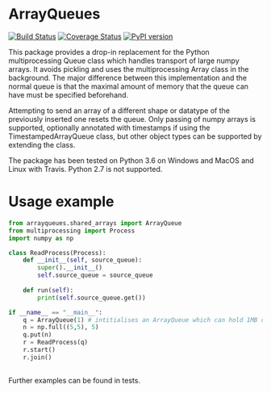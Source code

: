 # ArrayQueues

[![Build Status](https://travis-ci.org/portugueslab/arrayqueues.svg?branch=master)](https://travis-ci.org/portugueslab/arrayqueues)
[![Coverage Status](https://coveralls.io/repos/github/portugueslab/arrayqueues/badge.svg?branch=master)](https://coveralls.io/github/portugueslab/arrayqueues?branch=master)
[![PyPI version](https://badge.fury.io/py/arrayqueues.svg)](https://badge.fury.io/py/arrayqueues)

This package provides a drop-in replacement for the Python multiprocessing Queue class which handles transport of large numpy arrays.
It avoids pickling and uses the multiprocessing Array class in the background.
The major difference between this implementation and the normal queue is that the maximal amount of memory that the queue can have must be specified beforehand.

Attempting to send an array of a different shape or datatype of the previously inserted one resets the queue.
Only passing of numpy arrays is supported, optionally annotated with timestamps if using the TimestampedArrayQueue class,
but other object types can be supported by extending the class.

The package has been tested on Python 3.6 on Windows and MacOS and Linux with Travis. Python 2.7 is not supported.

# Usage example
```python
from arrayqueues.shared_arrays import ArrayQueue
from multiprocessing import Process
import numpy as np

class ReadProcess(Process):
    def __init__(self, source_queue):
        super().__init__()
        self.source_queue = source_queue
      
    def run(self):
        print(self.source_queue.get())

if __name__ == "__main__":
    q = ArrayQueue(1) # intitialises an ArrayQueue which can hold 1MB of data
    n = np.full((5,5), 5)
    q.put(n)
    r = ReadProcess(q)
    r.start()
    r.join()
    
```

Further examples can be found in tests.
